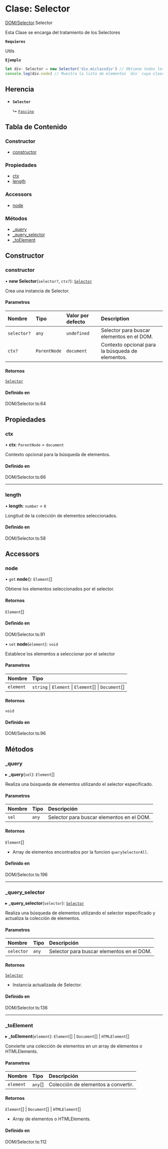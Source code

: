 # Clase: Selector

[DOM/Selector](../wiki/DOM.Selector).Selector

Esta Clase se encarga del tratamiento de los Selectores

**`Requieres`**

Utils

**`Ejemplo`**

```typescript
let div: Selector = new Selector('div.miclassdiv') // Obtiene todos los div con la clase miclassdiv
console.log(div.node) // Muestra la lista de elementos `div` cuya clase es `.miclassdiv`
```

## Herencia

- **`Selector`**

  ↳ [`Fascino`](../wiki/DOM.Fascino)

## Tabla de Contenido

### Constructor

- [constructor](../wiki/DOM.Selector.Selector#constructor)

### Propiedades

- [ctx](../wiki/DOM.Selector.Selector#ctx)
- [length](../wiki/DOM.Selector.Selector#length)

### Accessors

- [node](../wiki/DOM.Selector.Selector#node)

### Métodos

- [\_query](../wiki/DOM.Selector.Selector#_query)
- [\_query\_selector](../wiki/DOM.Selector.Selector#_query_selector)
- [\_toElement](../wiki/DOM.Selector.Selector#_toelement)

## Constructor

### constructor

• **new Selector**(`selector?`, `ctx?`): [`Selector`](../wiki/DOM.Selector.Selector)

Crea una instancia de Selector.

#### Parametros

| Nombre | Tipo | Valor por defecto | Description |
| :------ | :------ | :------ | :------ |
| `selector?` | `any` | `undefined` | Selector para buscar elementos en el DOM. |
| `ctx?` | `ParentNode` | `document` | Contexto opcional para la búsqueda de elementos. |

#### Retornos

[`Selector`](../wiki/DOM.Selector.Selector)

#### Definido en

DOM/Selector.ts:64

## Propiedades

### ctx

• **ctx**: `ParentNode` = `document`

Contexto opcional para la búsqueda de elementos.

#### Definido en

DOM/Selector.ts:66

___

### length

• **length**: `number` = `0`

Longitud de la colección de elementos seleccionados.

#### Definido en

DOM/Selector.ts:58

## Accessors

### node

• `get` **node**(): `Element`[]

Obtiene los elementos seleccionados por el selector.

#### Retornos

`Element`[]

#### Definido en

DOM/Selector.ts:91

• `set` **node**(`element`): `void`

Establece los elementos a seleccionar por el selector

#### Parametros

| Nombre | Tipo |
| :------ | :------ |
| `element` | `string` \| `Element` \| `Element`[] \| `Document`[] |

#### Retornos

`void`

#### Definido en

DOM/Selector.ts:96

## Métodos

### \_query

▸ **_query**(`sel`): `Element`[]

Realiza una búsqueda de elementos utilizando el selector especificado.

#### Parametros

| Nombre | Tipo | Descripción |
| :------ | :------ | :------ |
| `sel` | `any` | Selector para buscar elementos en el DOM. |

#### Retornos

`Element`[]

- Array de elementos encontrados por la funcion `querySelectorAll`.

#### Definido en

DOM/Selector.ts:196

___

### \_query\_selector

▸ **_query_selector**(`selector`): [`Selector`](../wiki/DOM.Selector.Selector)

Realiza una búsqueda de elementos utilizando el selector especificado y actualiza la colección de elementos.

#### Parametros

| Nombre | Tipo | Descripción |
| :------ | :------ | :------ |
| `selector` | `any` | Selector para buscar elementos en el DOM. |

#### Retornos

[`Selector`](../wiki/DOM.Selector.Selector)

- Instancia actualizada de Selector.

#### Definido en

DOM/Selector.ts:136

___

### \_toElement

▸ **_toElement**(`element`): `Element`[] \| `Document`[] \| `HTMLElement`[]

Convierte una colección de elementos en un array de elementos o HTMLElements.

#### Parametros

| Nombre | Tipo | Descripción |
| :------ | :------ | :------ |
| `element` | `any`[] | Colección de elementos a convertir. |

#### Retornos

`Element`[] \| `Document`[] \| `HTMLElement`[]

- Array de elementos o HTMLElements.

#### Definido en

DOM/Selector.ts:112
